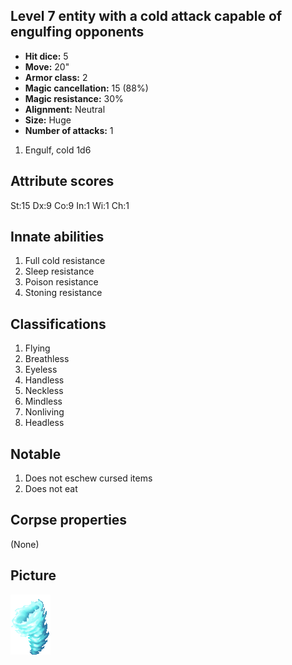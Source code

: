 ## Level 7 entity with a cold attack capable of engulfing opponents

- **Hit dice:** 5
- **Move:** 20"
- **Armor class:** 2
- **Magic cancellation:** 15 (88%)
- **Magic resistance:** 30%
- **Alignment:** Neutral
- **Size:** Huge
- **Number of attacks:** 1
1. Engulf, cold 1d6

## Attribute scores

St:15 Dx:9 Co:9 In:1 Wi:1 Ch:1

## Innate abilities

1. Full cold resistance
2. Sleep resistance
3. Poison resistance
4. Stoning resistance

## Classifications

1. Flying
2. Breathless
3. Eyeless
4. Handless
5. Neckless
6. Mindless
7. Nonliving
8. Headless

## Notable

1. Does not eschew cursed items
2. Does not eat

## Corpse properties

(None)

## Picture

![Ice vortex](https://github.com/hyvanmielenpelit/GnollHackTileSet/blob/main/Monsters/ice_vortex/ice_vortex.png?raw=true)
